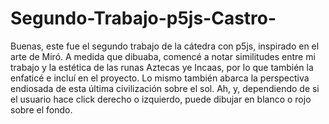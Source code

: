 # Segundo-Trabajo-p5js-Castro-
Buenas, este fue el segundo trabajo de la cátedra con p5js, inspirado en el arte de Miró. A medida que dibuaba, comencé a notar similitudes entre mi trabajo y la estética de las runas Aztecas ye Incaas, por lo que también la enfaticé e incluí en el proyecto. Lo mismo también abarca la perspectiva endiosada de esta última civilización sobre el sol. Ah, y, dependiendo de si el usuario hace click derecho o izquierdo, puede dibujar en blanco o rojo sobre el fondo.
